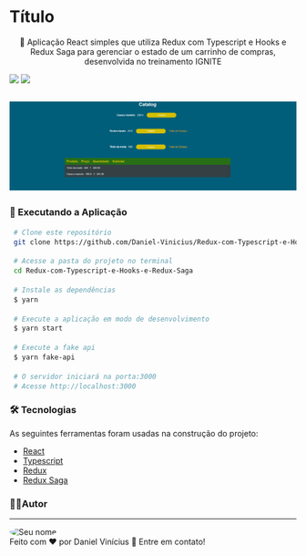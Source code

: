  <h1> Título </h1>
 <p id="sobre" align="center">
🥽 Aplicação React simples que utiliza Redux com Typescript e Hooks e Redux Saga para gerenciar o estado de um carrinho de compras, desenvolvida no treinamento IGNITE

![](https://img.shields.io/badge/license-MIT-green)
![](https://img.shields.io/badge/languege-Portuguese-yellow)

<!-- Na imagem você deve colocar um print da tela do projeto rodando, se ele tiver um front-end.
Preferencialmente salve a imagem na pasta .github/Imagem.JPG -->
<h2 align="center">  <img alt="Imagem do Projeto" id="imagem" title="#Projeto" src="./.github/tela.png" />  </h2>

### 📀 Executando a Aplicação

```bash
 # Clone este repositório
 git clone https://github.com/Daniel-Vinicius/Redux-com-Typescript-e-Hooks-e-Redux-Saga.git

 # Acesse a pasta do projeto no terminal
 cd Redux-com-Typescript-e-Hooks-e-Redux-Saga

 # Instale as dependências
 $ yarn

 # Execute a aplicação em modo de desenvolvimento
 $ yarn start

 # Execute a fake api
 $ yarn fake-api

 # O servidor iniciará na porta:3000
 # Acesse http://localhost:3000
```

 <!-- Altere as Tecnologias -->

### 🛠 Tecnologias<a id="tecnologias"></a>

As seguintes ferramentas foram usadas na construção do projeto:

- [React](https://reactjs.org/)
- [Typescript](https://www.typescriptlang.org/)
- [Redux](https://redux.js.org/)
- [Redux Saga](https://redux-saga.js.org/)

### 👨‍💻Autor <a id="autor"> </a>

---

<a href="https://github.com/Daniel-Vinicius" style="text-decoration: none;">
<img style="border-radius: 50%;" src="https://avatars.githubusercontent.com/u/66279500?v=4" width="100px;"  alt="Seu nome"/>

<br />
<span> Feito com ❤️ por Daniel Vinícius 👋 Entre em contato! </span> 
</a>
